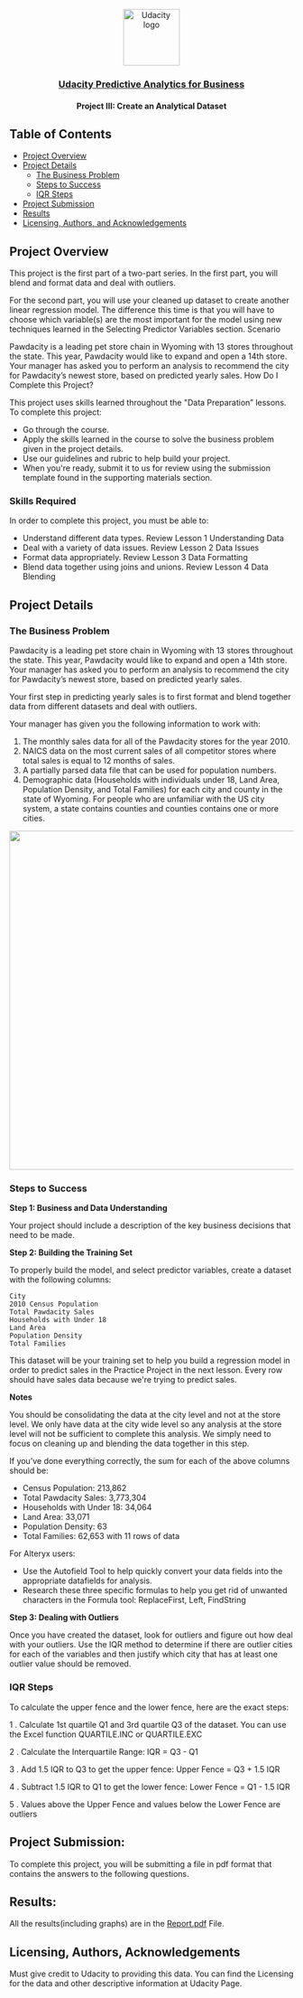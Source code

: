 <p align="center">
  <a href="https://www.udacity.com/">
    <img src='https://course_report_production.s3.amazonaws.com/rich/rich_files/rich_files/5511/s300/udacity-logo.png' alt="Udacity logo" width = 100px>
   </a>
</p>

<h3 align="center"><a href = "https://www.udacity.com/course/predictive-analytics-for-business-nanodegree--nd008t"> Udacity Predictive Analytics for Business</a></h3>
<h4 align="center">Project III: Create an Analytical Dataset</h4>

## Table of Contents
- [Project Overview](#project_overview)
- [Project Details](#details)
  - [The Business Problem](#the_BP)
  - [Steps to Success](#sts)
  - [IQR Steps](#iqrstep)
- [Project Submission](#submission)
- [Results](#results)
- [Licensing, Authors, and Acknowledgements](#licensing)

## Project Overview <a name="project_overview"></a>

This project is the first part of a two-part series. In the first part, you will blend and format data and deal with outliers.

For the second part, you will use your cleaned up dataset to create another linear regression model. The difference this time is that you will have to choose which variable(s) are the most important for the model using new techniques learned in the Selecting Predictor Variables section.
Scenario

Pawdacity is a leading pet store chain in Wyoming with 13 stores throughout the state. This year, Pawdacity would like to expand and open a 14th store. Your manager has asked you to perform an analysis to recommend the city for Pawdacity’s newest store, based on predicted yearly sales.
How Do I Complete this Project?

This project uses skills learned throughout the "Data Preparation” lessons. To complete this project:

- Go through the course.
- Apply the skills learned in the course to solve the business problem given in the project details.
- Use our guidelines and rubric to help build your project.
- When you're ready, submit it to us for review using the submission template found in the supporting materials section.

### Skills Required

In order to complete this project, you must be able to:

- Understand different data types. Review Lesson 1 Understanding Data
- Deal with a variety of data issues. Review Lesson 2 Data Issues
- Format data appropriately. Review Lesson 3 Data Formatting
- Blend data together using joins and unions. Review Lesson 4 Data Blending

## Project Details <a name="details"></a>

### The Business Problem <a name="the_BP"></a>

Pawdacity is a leading pet store chain in Wyoming with 13 stores throughout the state. This year, Pawdacity would like to expand and open a 14th store. Your manager has asked you to perform an analysis to recommend the city for Pawdacity’s newest store, based on predicted yearly sales.

Your first step in predicting yearly sales is to first format and blend together data from different datasets and deal with outliers.

Your manager has given you the following information to work with:
1. The monthly sales data for all of the Pawdacity stores for the year 2010.
2. NAICS data on the most current sales of all competitor stores where total sales is equal to 12 months of sales.
3. A partially parsed data file that can be used for population numbers.
4. Demographic data (Households with individuals under 18, Land Area, Population Density, and Total Families) for each city and county in the state of Wyoming. For people who are unfamiliar with the US city system, a state contains counties and counties contains one or more cities.

<p align=center>
  <img src="https://video.udacity-data.com/topher/2019/August/5d47a493_wyoming-county-map/wyoming-county-map.gif" width=600px>
</p>

### Steps to Success <a name="sts"></a>
<b>Step 1: Business and Data Understanding</b>

Your project should include a description of the key business decisions that need to be made.

<b>Step 2: Building the Training Set</b>

To properly build the model, and select predictor variables, create a dataset with the following columns:

    City
    2010 Census Population
    Total Pawdacity Sales
    Households with Under 18
    Land Area
    Population Density
    Total Families

This dataset will be your training set to help you build a regression model in order to predict sales in the Practice Project in the next lesson. Every row should have sales data because we're trying to predict sales.

<b> Notes</b>

You should be consolidating the data at the city level and not at the store level. We only have data at the city wide level so any analysis at the store level will not be sufficient to complete this analysis. We simply need to focus on cleaning up and blending the data together in this step.

If you’ve done everything correctly, the sum for each of the above columns should be:

- Census Population: 213,862
- Total Pawdacity Sales: 3,773,304
- Households with Under 18: 34,064
- Land Area: 33,071
- Population Density: 63
- Total Families: 62,653
with 11 rows of data

For Alteryx users:

- Use the Autofield Tool to help quickly convert your data fields into the appropriate datafields for analysis.
- Research these three specific formulas to help you get rid of unwanted characters in the Formula tool: ReplaceFirst, Left, FindString

<b>Step 3: Dealing with Outliers</b>

Once you have created the dataset, look for outliers and figure out how deal with your outliers. Use the IQR method to determine if there are outlier cities for each of the variables and then justify which city that has at least one outlier value should be removed.

### IQR Steps <a name="iqrstep"></a>

To calculate the upper fence and the lower fence, here are the exact steps:

1 . Calculate 1st quartile Q1 and 3rd quartile Q3 of the dataset. You can use the Excel function QUARTILE.INC or QUARTILE.EXC

2 . Calculate the Interquartile Range: IQR = Q3 - Q1

3 . Add 1.5 IQR to Q3 to get the upper fence: Upper Fence = Q3 + 1.5 IQR

4 . Subtract 1.5 IQR to Q1 to get the lower fence: Lower Fence = Q1 - 1.5 IQR

5 . Values above the Upper Fence and values below the Lower Fence are outliers

## Project Submission:<a name="submission"></a>
To complete this project, you will be submitting a file in pdf format that contains the answers to the following questions.

## Results: <a name="results"></a>
All the results(including graphs) are in the <a href="https://github.com/Abhishek20182/Create-an-Analytical-Dataset/blob/main/Report.pdf">Report.pdf</a> File.

## Licensing, Authors, Acknowledgements<a name="licensing"></a>
Must give credit to Udacity to providing this data. You can find the Licensing for the data and other descriptive information at Udacity Page.
